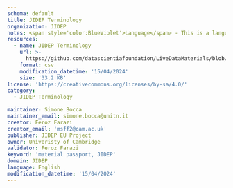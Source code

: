```yaml
---
schema: default
title: JIDEP Terminology
organization: JIDEP
notes: <span style='color:BlueViolet'>Language</span> - This is a language dataset collecting and describing the terms (concepts) used by the data created and published by the JIDEP EU Project.
resources:
  - name: JIDEP Terminology
    url: >-
      https://github.com/datascientiafoundation/LiveDataMaterials/blob/gh-pages/open_resources/OntoMatPassportAll.csv
    format: csv
    modification_datetime: '15/04/2024'
    size: '33.2 KB'
license: 'https://creativecommons.org/licenses/by-sa/4.0/'
category:
  - JIDEP Terminology

maintainer: Simone Bocca
maintainer_email: simone.bocca@unitn.it 
creator: Feroz Farazi
creator_email: 'msff2@cam.ac.uk'
publisher: JIDEP EU Project
owner: Univeristy of Cambridge
validator: Feroz Farazi
keyword: 'material passport, JIDEP'
domain: JIDEP
language: English
modification_datetime: '15/04/2024'
---
```

